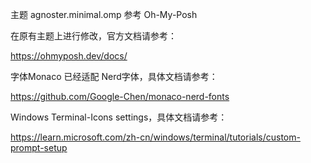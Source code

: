 主题 agnoster.minimal.omp 参考 Oh-My-Posh

在原有主题上进行修改，官方文档请参考：

https://ohmyposh.dev/docs/

字体Monaco 已经适配 Nerd字体，具体文档请参考：

https://github.com/Google-Chen/monaco-nerd-fonts

Windows Terminal-Icons settings，具体文档请参考：

https://learn.microsoft.com/zh-cn/windows/terminal/tutorials/custom-prompt-setup